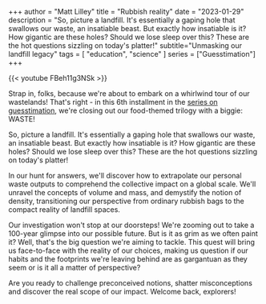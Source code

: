 +++
author = "Matt Lilley"
title = "Rubbish reality"
date = "2023-01-29"
description = "So, picture a landfill. It's essentially a gaping hole that swallows our waste, an insatiable beast. But exactly how insatiable is it? How gigantic are these holes? Should we lose sleep over this? These are the hot questions sizzling on today's platter!"
subtitle="Unmasking our landfill legacy"
tags = [
    "education",
    "science"
]
series = ["Guesstimation"]
+++

{{< youtube FBeh11g3NSk >}}

Strap in, folks, because we're about to embark on a whirlwind tour of our wastelands! That's right - in this 6th installment in the [series on guesstimation](/series/guesstimation), we're closing out our food-themed trilogy with a biggie: WASTE!

So, picture a landfill. It's essentially a gaping hole that swallows our waste, an insatiable beast. But exactly how insatiable is it? How gigantic are these holes? Should we lose sleep over this? These are the hot questions sizzling on today's platter!

In our hunt for answers, we'll discover how to extrapolate our personal waste outputs to comprehend the collective impact on a global scale. We'll unravel the concepts of volume and mass, and demystify the notion of density, transitioning our perspective from ordinary rubbish bags to the compact reality of landfill spaces.

Our investigation won't stop at our doorsteps! We're zooming out to take a 100-year glimpse into our possible future. But is it as grim as we often paint it? Well, that's the big question we're aiming to tackle. This quest will bring us face-to-face with the reality of our choices, making us question if our habits and the footprints we're leaving behind are as gargantuan as they seem or is it all a matter of perspective?

Are you ready to challenge preconceived notions, shatter misconceptions and discover the real scope of our impact. Welcome back, explorers!